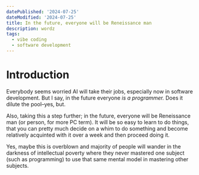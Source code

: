 ```yaml
---
datePublished: '2024-07-25'
dateModified: '2024-07-25'
title: In the future, everyone will be Reneissance man 
description: wordz
tags:
  - vibe coding
  - software development
---
```


# Introduction

Everybody seems worried AI will take their jobs, especially now in software development. But I say, in the future everyone _is a programmer._ Does it dilute the pool–yes, but.

Also, taking this a step further; in the future, everyone will be Reneissance man (or person, for more PC term). It will be so easy to learn to do things, that you can pretty much decide on a whim to do something and become relatively acquinted with it over a week and then proceed doing it.

Yes, maybe this is overblown and majority of people will wander in the darkness of intellectual poverty where they never mastered one subject (such as programming) to use that same mental model in mastering other subjects.
